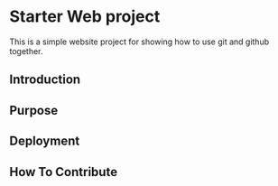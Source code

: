 # Starter Web project

This is a simple website project for showing how to use git and github together.

## Introduction

## Purpose

## Deployment

## How To Contribute